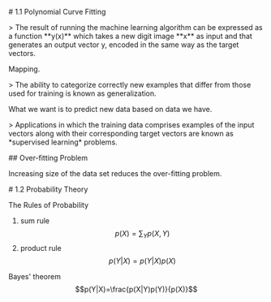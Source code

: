 \# 1.1 Polynomial Curve Fitting

&gt; The result of running the machine learning algorithm can be expressed as a function \*\*y\(x\)\*\* which takes a new digit image \*\*x\*\* as input and that generates an output vector y, encoded in the same way as the target vectors.

Mapping.

&gt; The ability to categorize correctly new examples that differ from those used for training is known as generalization.

What we want is to predict new data based on data we have.

&gt; Applications in which the training data comprises examples of the input vectors along with their corresponding target vectors are known as \*supervised learning\* problems.

\#\# Over-fitting Problem

Increasing size of the data set reduces the over-fitting problem.

\# 1.2 Probability Theory

The Rules of Probability

1. sum rule                $$p(X)=\sum_Yp(X,Y)$$
2. product rule          $$p(Y|X)=p(Y|X)p(X)$$

Bayes' theorem $$p(Y|X)=\frac{p(X|Y)p(Y)}{p(X)}$$

